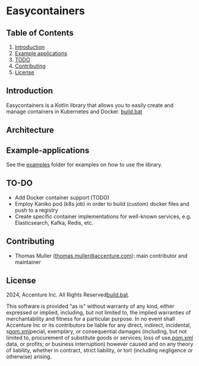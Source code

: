 # Easycontainers

## Table of Contents

1. [Introduction](#Introduction)
2. [Example applications](#Example-applications)
3. [TODO](#TO-DO)
4. [Contributing](#contributing)
5. [License](#license)

## Introduction

Easycontainers is a Kotlin library that allows you to easily create and manage containers in Kubernetes and Docker.
[build.bat](..%2F..%2F..%2FDocker%2FRegistry%2Fbuild.bat)
## Architecture

## Example-applications

See the [examples](examples) folder for examples on how to use the library.

## TO-DO

* Add Docker container support (TODO)
* Employ Kaniko pod (k8s job) in order to build (custom) docker files and push to a registry
* Create specific container implementations for well-known services, e.g. Elasticsearch, Kafka, Redis, etc.

## Contributing
- Thomas Muller (thomas.muller@accenture.com): main contributor and maintainer

## License
2024, Accenture Inc. All Rights Reserved[build.bat](..%2F..%2F..%2FDocker%2FRegistry%2Fbuild.bat).   

This software is provided "as is" without warranty of any kind, either expressed or implied, including, but not limited to, the implied warranties of merchantability and fitness for a particular purpose. In no event shall Accenture Inc or its contributors be liable for any direct, indirect, incidental, s[pom.xml](examples/spring-boot/pom.xml)pecial, exemplary, or consequential damages (including, but not limited to, procurement of substitute goods or services; loss of use,[pom.xml](examples/spring-boot/pom.xml) data, or profits; or business interruption) however caused and on any theory of liability, whether in contract, strict liability, or tort (including negligence or otherwise) arising.